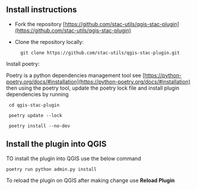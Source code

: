 
## Install instructions

* Fork the repository [https://github.com/stac-utils/qgis-stac-plugin](https://github.com/stac-utils/qgis-stac-plugin)
* Clone the repository locally:

        git clone https://github.com/stac-utils/qgis-stac-plugin.git

Install poetry:

Poetry is a python dependencies management tool see [https://python-poetry.org/docs/#installation](https://python-poetry.org/docs/#installation) then using the poetry tool, update the poetry lock file and install plugin dependencies by running

     cd qgis-stac-plugin

     poetry update --lock

     poetry install --no-dev

## Install the plugin into QGIS

TO install the plugin into QGIS use the below command

    poetry run python admin.py install

To reload the plugin on QGIS after making change use **Reload Plugin**

